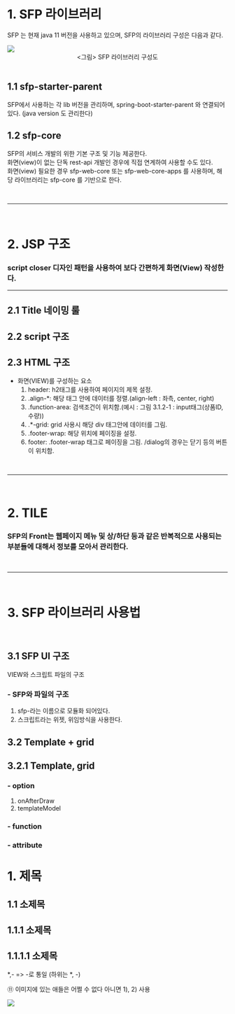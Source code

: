 
# 1. SFP 라이브러리
SFP 는 현재 java 11 버전을 사용하고 있으며, SFP의 라이브러리 구성은 다음과 같다.

<img src="image/sfp-diagram.png">
<center><그림> SFP 라이브러리 구성도<br></center>
<br>

## 1.1	sfp-starter-parent
SFP에서 사용하는 각 lib 버전을 관리하며, spring-boot-starter-parent 와 연결되어 있다. (java version 도 관리한다)
<br>




## 1.2	sfp-core
SFP의 서비스 개발의 위한 기본 구조 및 기능 제공한다.<br>
화면(view)이 없는 단독 rest-api 개발인 경우에 직접 연계하여 사용할 수도 있다.<br>
화면(view) 필요한 경우 sfp-web-core 또는 sfp-web-core-apps 를 사용하며, 해당 라이브러리는 sfp-core 를 기반으로 한다.

<br>

---

<br>

# 2. JSP 구조

### script closer 디자인 패턴을 사용하여 보다 간편하게 화면(View) 작성한다.

---

## 2.1 Title 네이밍 룰



## 2.2  script 구조

## 2.3 HTML 구조
- 화면(VIEW)를 구성하는 요소
    1) header: h2태그를 사용하여 페이지의 제목 설정.
    2) .align-*: 해당 태그 안에 데이터를 정렬.(align-left : 좌측, center, right)
    3) .function-area: 검색조건이 위치함.(예시 : 그림 3.1.2-1 : input태그(상품ID, 수량))
    4) .*-grid: grid 사용시 해당 div 태그안에 데이터를 그림.
    5) .footer-wrap: 해당 위치에 페이징을 설정.
    6) footer: .footer-wrap 태그로 페이징을 그림. /dialog의 경우는 닫기 등의 버튼이 위치함.

<br>

---

<br>

# 2. TILE

### SFP의 Front는 웹페이지 메뉴 및 상/하단 등과 같은 반복적으로 사용되는 부분들에 대해서 정보를 모아서 관리한다.

<br>

---

<br>

# 3. SFP 라이브러리 사용법


<br>


## 3.1 SFP UI 구조
VIEW와 스크립트 파일의 구조
### - SFP와 파일의 구조
1. sfp-라는 이름으로 모듈화 되어있다.
2. 스크립트라는 위젯, 위임방식을 사용한다.


## 3.2 Template + grid
## 3.2.1 Template, grid

### - option
1. onAfterDraw
2. templateModel

### - function

### - attribute


# 1. 제목
## 1.1 소제목
## 1.1.1 소제목
## 1.1.1.1 소제목
*,- => -로 통일 (하위는 *, -)


⑪ 이미지에 있는 애들은 어쩔 수 없다
아니면 1), 2) 사용

<img src = './image/test.png'>